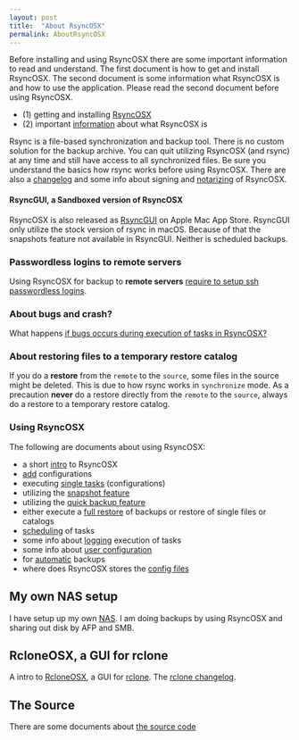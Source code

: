 ```yaml
---
layout: post
title:  "About RsyncOSX"
permalink: AboutRsyncOSX
---
```

Before installing and using RsyncOSX there are some important information to read and understand. The first document is how to get and install RsyncOSX. The second document is some information what RsyncOSX is and how to use the application. Please read the second document before using RsyncOSX.

 - (1) getting and installing [RsyncOSX](/Install)
 - (2) important [information](/HowtoUseRsyncOSX) about what RsyncOSX is

Rsync is a file-based synchronization and backup tool. There is no custom solution for the backup archive. You can quit utilizing RsyncOSX (and rsync) at any time and still have access to all synchronized files. Be sure you understand the basics how rsync works before using RsyncOSX. There are also a [changelog](/Changelog) and some info about signing and [notarizing](/Notarized) of RsyncOSX.

#### RsyncGUI, a Sandboxed version of RsyncOSX

RsyncOSX is also released as [RsyncGUI](https://itunes.apple.com/us/app/rsyncgui/id1449707783?l=nb&ls=1&mt=12) on Apple Mac App Store. RsyncGUI only utilize the stock version of rsync in macOS. Because of that the snapshots feature not available in RsyncGUI. Neither is scheduled backups.

### Passwordless logins to remote servers

Using RsyncOSX for backup to **remote servers** [require to setup ssh passwordless logins](/Remotelogins).

### About bugs and crash?

What happens [if bugs occurs during execution of tasks in RsyncOSX?](/Bugs)

### About restoring files to a temporary restore catalog

If you do a **restore** from the `remote` to the `source`, some files in the source might be deleted. This is due to how rsync works in `synchronize` mode. As a precaution **never** do a restore directly from the `remote` to the `source`, always do a restore to a temporary restore catalog.

### Using RsyncOSX

The following are documents about using RsyncOSX:
- a short [intro](/Intro) to RsyncOSX
- [add](/AddConfigurations) configurations
- executing [single tasks](/SingleTask) (configurations)
- utilizing the [snapshot feature](/Snapshots)
- utilizing the [quick backup feature](/Quickbackup)
- either execute a [full restore](/Fullrestore) of backups or restore of single files or catalogs
- [scheduling](/ScheduleTasks) of tasks
- some info about [logging](/Logging) execution of tasks
- some info about [user configuration](/UserConfiguration)
- for [automatic](/Automatic) backups
- where does RsyncOSX stores the [config files](/configfiles)

## My own NAS setup

I have setup up my own [NAS](/DIYNAS). I am doing backups by using RsyncOSX and sharing out disk by AFP and SMB.

## RcloneOSX, a GUI for rclone

A intro to [RcloneOSX](/RcloneIntro), a GUI for [rclone](https://rclone.org/). The [rclone changelog](/RcloneChangelog).

## The Source

There are some documents about [the source code](/Source)
